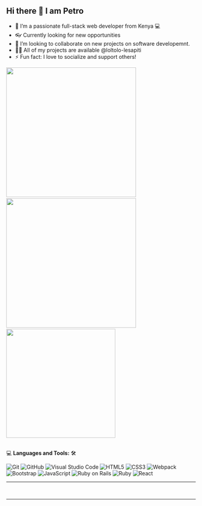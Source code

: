 ## Hi there 👋 I am Petro

- 🔭 I’m a passionate full-stack web developer from Kenya 💻
- 👓 Currently looking for new opportunities
- 👯 I’m looking to collaborate on new projects on software developemnt.
- 👨‍💻 All of my projects are available @loltolo-lesapiti
- ⚡ Fun fact: I love to socialize and support others!
  <br>

<div float="left" > 
  <img width="345" src="https://github-readme-stats.vercel.app/api?username=loltolo-lesapiti&show_icons=true&theme=tokyonight"/> &nbsp;
  <img width="345" src="http://github-readme-streak-stats.herokuapp.com?user=loltolo-lesapiti&theme=tokyonight&date_format=M%20j%5B%2C%20Y%5D"/> &nbsp;
  <img width="290" src="https://github-readme-stats.vercel.app/api/top-langs?username=loltolo-lesapiti&show_icons=true&locale=en&layout=compact&theme=tokyonight"/>
</div>
<br>

💻 **Languages and Tools:** 🛠️<br>

![Git](https://img.shields.io/badge/-Git-000000?style=flat&logo=git&logoColor=F05032&labelColor=ffffff)
![GitHub](https://img.shields.io/badge/-GitHub-000000?style=flat&logo=github&logoColor=000000&labelColor=ffffff)
![Visual Studio Code](https://img.shields.io/badge/-VSCode-000000?style=flat&logo=visual-studio-code&labelColor=007ACC)
![HTML5](https://img.shields.io/badge/-HTML5-000000?style=flat&logo=html5&logoColor=ffffff&labelColor=E34F26)
![CSS3](https://img.shields.io/badge/-CSS3-000000?style=flat&logo=css3&logoColor=ffffff&labelColor=1572B6)
![Webpack](https://img.shields.io/badge/-Webpack-000000?style=flat&logo=webpack)
![Bootstrap](https://img.shields.io/badge/-Bootstrap-000000?style=flat&logo=bootstrap&logoColor=ffffff&labelColor=563D7C)
![JavaScript](https://img.shields.io/badge/-JavaScript-000000?style=flat&logo=javascript)
![Ruby on Rails](https://img.shields.io/badge/Ruby_on_Rails-000000?style=flat&logo=ruby-on-rails&logoColor=white)
![Ruby](https://img.shields.io/badge/Ruby-000000?style=flat&logo=ruby&logoColor=white)
![React](https://img.shields.io/badge/-React-000000?style=flat&logo=react)

<hr>
<br>

---

